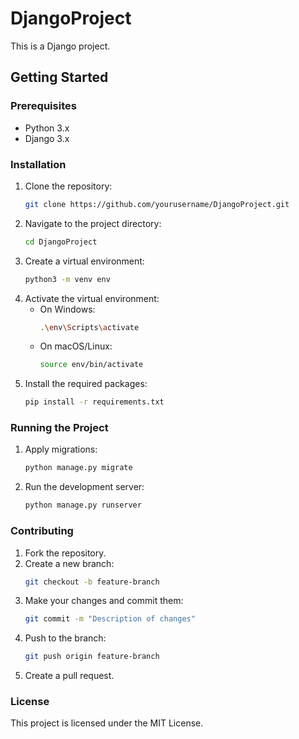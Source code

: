 # DjangoProject

This is a Django project.

## Getting Started

### Prerequisites

- Python 3.x
- Django 3.x

### Installation

1. Clone the repository:
    ```sh
    git clone https://github.com/yourusername/DjangoProject.git
    ```
2. Navigate to the project directory:
    ```sh
    cd DjangoProject
    ```
3. Create a virtual environment:
    ```sh
    python3 -m venv env
    ```
4. Activate the virtual environment:
    - On Windows:
        ```sh
        .\env\Scripts\activate
        ```
    - On macOS/Linux:
        ```sh
        source env/bin/activate
        ```
5. Install the required packages:
    ```sh
    pip install -r requirements.txt
    ```

### Running the Project

1. Apply migrations:
    ```sh
    python manage.py migrate
    ```
2. Run the development server:
    ```sh
    python manage.py runserver
    ```

### Contributing

1. Fork the repository.
2. Create a new branch:
    ```sh
    git checkout -b feature-branch
    ```
3. Make your changes and commit them:
    ```sh
    git commit -m "Description of changes"
    ```
4. Push to the branch:
    ```sh
    git push origin feature-branch
    ```
5. Create a pull request.

### License

This project is licensed under the MIT License.